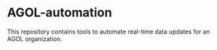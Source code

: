 # AGOL-automation
This repository contains tools to automate real-time data updates for an AGOL organization.
